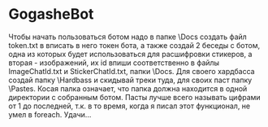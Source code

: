 # GogasheBot
Чтобы начать пользоваться ботом надо в папке \Docs создать файл token.txt в вписать в него токен бота, а также создай 2 беседы с ботом, одна из которых будет использоваться для расшифровки стикеров, а вторая - изображений, их id впиши соответственно в файлы ImageChatId.txt и StickerChatId.txt, папки \Docs. Для своего хардбасса создай папку \Hardbass и скидывай треки туда, для своих паст папку \Pastes. Косая палка означает, что папка должна находится в одной директории с собранным ботом. Пасты лучше всего называть цифрами от 1 до последней, т.к. в то время, когда я писал этот функционал, не умел в foreach. Удачи...
